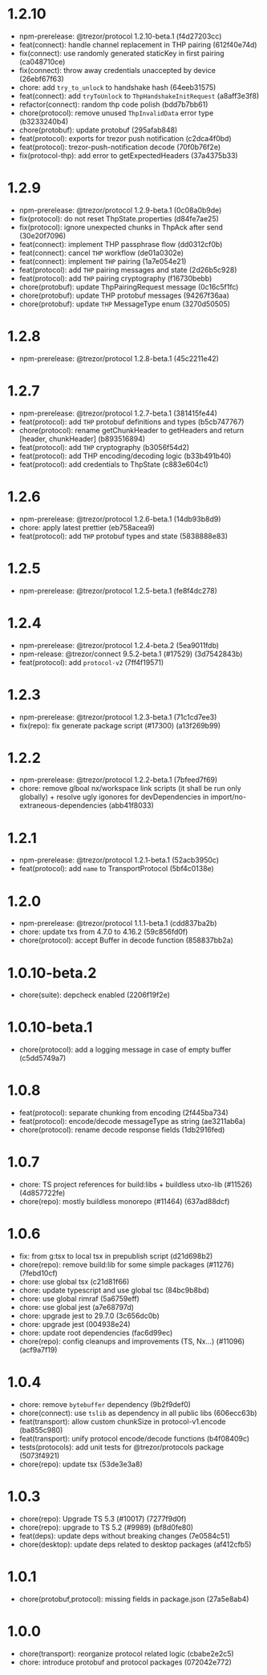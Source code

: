 # 1.2.10

- npm-prerelease: @trezor/protocol 1.2.10-beta.1 (f4d27203cc)
- feat(connect): handle channel replacement in THP pairing (612f40e74d)
- fix(connect): use randomly generated staticKey in first pairing (ca048710ce)
- fix(connect): throw away credentials unaccepted by device (26ebf67f63)
- chore: add `try_to_unlock` to handshake hash (64eeb31575)
- feat(connect): add `tryToUnlock` to `ThpHandshakeInitRequest` (a8aff3e3f8)
- refactor(connect): random thp code polish (bdd7b7bb61)
- chore(protocol): remove unused `ThpInvalidData` error type (b3233240b4)
- chore(protobuf): update protobuf (295afab848)
- feat(protocol): exports for trezor push notification (c2dca4f0bd)
- feat(protocol): trezor-push-notification decode (70f0b76f2e)
- fix(protocol-thp): add error to getExpectedHeaders (37a4375b33)

# 1.2.9

- npm-prerelease: @trezor/protocol 1.2.9-beta.1 (0c08a0b9de)
- fix(protocol): do not reset ThpState.properties (d84fe7ae25)
- fix(protocol): ignore unexpected chunks in ThpAck after send (30e20f7096)
- feat(connect): implement THP passphrase flow (dd0312cf0b)
- feat(connect): cancel `THP` workflow (de01a0302e)
- feat(connect): implement `THP` pairing (1a7e054e21)
- feat(protocol): add `THP` pairing messages and state (2d26b5c928)
- feat(protocol): add `THP` pairing cryptography (f16730bebb)
- chore(protobuf): update ThpPairingRequest message (0c16c5f1fc)
- chore(protobuf): update THP protobuf messages (94267f36aa)
- chore(protobuf): update `THP` MessageType enum (3270d50505)

# 1.2.8

- npm-prerelease: @trezor/protocol 1.2.8-beta.1 (45c2211e42)

# 1.2.7

- npm-prerelease: @trezor/protocol 1.2.7-beta.1 (381415fe44)
- feat(protocol): add `THP` protobuf definitions and types (b5cb747767)
- chore(protocol): rename getChunkHeader to getHeaders and return [header, chunkHeader] (b893516894)
- feat(protocol): add `THP` cryptography (b3056f54d2)
- feat(protocol): add THP encoding/decoding logic (b33b491b40)
- feat(protocol): add credentials to ThpState (c883e604c1)

# 1.2.6

- npm-prerelease: @trezor/protocol 1.2.6-beta.1 (14db93b8d9)
- chore: apply latest prettier (eb758acea9)
- feat(protocol): add `THP` protobuf types and state (5838888e83)

# 1.2.5

- npm-prerelease: @trezor/protocol 1.2.5-beta.1 (fe8f4dc278)

# 1.2.4

- npm-prerelease: @trezor/protocol 1.2.4-beta.2 (5ea9011fdb)
- npm-release: @trezor/connect 9.5.2-beta.1 (#17529) (3d7542843b)
- feat(protocol): add `protocol-v2` (7ff4f19571)

# 1.2.3

- npm-prerelease: @trezor/protocol 1.2.3-beta.1 (71c1cd7ee3)
- fix(repo): fix generate package script (#17300) (a13f269b99)

# 1.2.2

- npm-prerelease: @trezor/protocol 1.2.2-beta.1 (7bfeed7f69)
- chore: remove glboal nx/workspace link scripts (it shall be run only globally) + resolve ugly igonores for devDependencies in import/no-extraneous-dependencies (abb41f8033)

# 1.2.1

- npm-prerelease: @trezor/protocol 1.2.1-beta.1 (52acb3950c)
- feat(protocol): add `name` to TransportProtocol (5bf4c0138e)

# 1.2.0

- npm-prerelease: @trezor/protocol 1.1.1-beta.1 (cdd837ba2b)
- chore: update txs from 4.7.0 to 4.16.2 (59c856fd0f)
- chore(protocol): accept Buffer in decode function (858837bb2a)

# 1.0.10-beta.2

- chore(suite): depcheck enabled (2206f19f2e)

# 1.0.10-beta.1

- chore(protocol): add a logging message in case of empty buffer (c5dd5749a7)

# 1.0.8

- feat(protocol): separate chunking from encoding (2f445ba734)
- feat(protocol): encode/decode messageType as string (ae3211ab6a)
- chore(protocol): rename decode response fields (1db2916fed)

# 1.0.7

- chore: TS project references for build:libs + buildless utxo-lib (#11526) (4d857722fe)
- chore(repo): mostly buildless monorepo (#11464) (637ad88dcf)

# 1.0.6

- fix: from g:tsx to local tsx in prepublish script (d21d698b2)
- chore(repo): remove build:lib for some simple packages (#11276) (7febd10cf)
- chore: use global tsx (c21d81f66)
- chore: update typescript and use global tsc (84bc9b8bd)
- chore: use global rimraf (5a6759eff)
- chore: use global jest (a7e68797d)
- chore: upgrade jest to 29.7.0 (3c656dc0b)
- chore: upgrade jest (004938e24)
- chore: update root dependencies (fac6d99ec)
- chore(repo): config cleanups and improvements (TS, Nx...) (#11096) (acf9a7f19)

# 1.0.4

- chore: remove `bytebuffer` dependency (9b2f9def0)
- chore(connect): use `tslib` as dependency in all public libs (606ecc63b)
- feat(transport): allow custom chunkSize in protocol-v1.encode (ba855c980)
- feat(transport): unify protocol encode/decode functions (b4f08409c)
- tests(protocols): add unit tests for @trezor/protocols package (5073f4921)
- chore(repo): update tsx (53de3e3a8)

# 1.0.3

- chore(repo): Upgrade TS 5.3 (#10017) (7277f9d0f)
- chore(repo): upgrade to TS 5.2 (#9989) (bf8d0fe80)
- feat(deps): update deps without breaking changes (7e0584c51)
- chore(desktop): update deps related to desktop packages (af412cfb5)

# 1.0.1

- chore(protobuf,protocol): missing fields in package.json (27a5e8ab4)

# 1.0.0

- chore(transport): reorganize protocol related logic (cbabe2e2c5)
- chore: introduce protobuf and protocol packages (072042e772)
